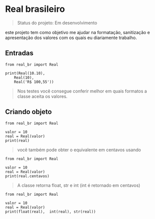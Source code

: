 # Real brasileiro

> Status do projeto: Em desenvolvimento

este projeto tem como objetivo me ajudar na formatação, sanitização e apresentação dos valores com os quais eu diariamente trabalho.

## Entradas
```
from real_br import Real

print(Real(10.10),
    Real(10),
    Real('R$ 100,55'))

```
> Nos testes você consegue conferir melhor em quais formatos a classe aceita os valores.


## Criando objeto

```
from real_br import Real

valor = 10
real = Real(valor)
print(real)

```

> você também pode obter o equivalente em centavos usando

```
from real_br import Real

valor = 10
real = Real(valor)
print(real.centavos)

```
> A classe retorna float, str e int (int é retornado em centavos)

```
from real_br import Real

valor = 10
real = Real(valor)
print(float(real),  int(real), str(real))
